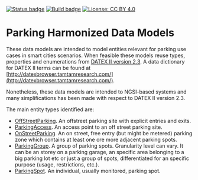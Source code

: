 [![Status badge](https://img.shields.io/badge/status-draft-red.svg)](RELEASE_NOTES)
[![Build badge](https://img.shields.io/travis/smart-data-models/dataModel.Parking.svg "Travis build status")](https://travis-ci.org/smart-data-models/dataModel.Parking/)
[![License: CC BY 4.0](https://img.shields.io/badge/License-CC%20BY%204.0-lightgrey.svg)](https://creativecommons.org/licenses/by/4.0/)
# Parking Harmonized Data Models

These data models are intended to model entities relevant for parking use cases
in smart cities scenarios. When feasible these models reuse types, properties
and enumerations from
[DATEX II version 2.3](http://www.datex2.eu/content/parking-publications-extension-v10a).
A data dictionary for DATEX II terms can be found at
[http://datexbrowser.tamtamresearch.com/](http://datexbrowser.tamtamresearch.com/).

Nonetheless, these data models are intended to NGSI-based systems and many
simplifications has been made with respect to DATEX II version 2.3.

The main entity types identified are:

-   [OffStreetParking](./OffStreetParking/doc/spec.md). An offstreet parking
    site with explicit entries and exits.
-   [ParkingAccess](../ParkingAccess/doc/spec.md). An access point to an off
    street parking site.
-   [OnStreetParking](./OnStreetParking/doc/spec.md). An on street, free entry
    (but might be metered) parking zone which contains at least one ore more
    adjacent parking spots.
-   [ParkingGroup](./ParkingGroup/doc/spec.md). A group of parking spots.
    Granularity level can vary. It can be an storey on a parking garage, an
    specific area belonging to a big parking lot etc or just a group of spots,
    differentiated for an specific purpose (usage, restrictions, etc.).
-   [ParkingSpot](./ParkingSpot/doc/spec.md). An individual, usually monitored,
    parking spot.
